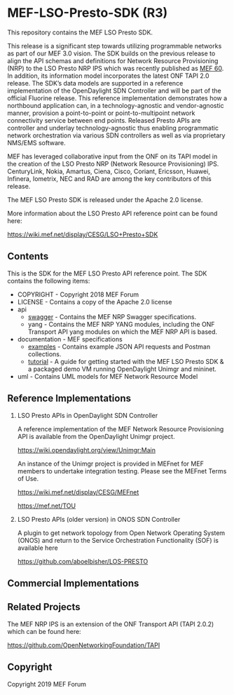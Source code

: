 # MEF-LSO-Presto-SDK (R3)

This repository contains the MEF LSO Presto SDK. 

This release is a significant step towards utilizing programmable
networks as part of our MEF 3.0 vision. The SDK builds on the previous
release to align the API schemas and definitions for Network Resource
Provisioning (NRP) to the LSO Presto NRP IPS which was recently
published as [MEF 60](https://www.mef.net/Assets/Technical_Specifications/PDF/MEF_60.pdf).
In addition, its information model incorporates the latest ONF TAPI 2.0
release. The SDK’s data models are supported in a reference
implementation of the OpenDaylight SDN Controller and will be part of
the official Fluorine release. This reference implementation
demonstrates how a northbound application can, in a technology-agnostic
and vendor-agnostic manner, provision a point-to-point or
point-to-multipoint network connectivity service between end points.
Released Presto APIs are controller and underlay technology-agnostic
thus enabling programmatic network orchestration via various SDN
controllers as well as via proprietary NMS/EMS software.

MEF has leveraged collaborative input from the ONF on its TAPI model in
the creation of the LSO Presto NRP (Network Resource Provisioning) IPS.
CenturyLink, Nokia, Amartus, Ciena, Cisco, Coriant, Ericsson, Huawei,
Infinera, Iometrix, NEC and RAD are among the key contributors of this
release.

The MEF LSO Presto SDK is released under the Apache 2.0 license.

More information about the LSO Presto API reference point can be found here:

https://wiki.mef.net/display/CESG/LSO+Presto+SDK

## Contents

This is the SDK for the MEF LSO Presto API reference point. 
The SDK contains the following items:

* COPYRIGHT - Copyright 2018 MEF Forum
* LICENSE - Contains a copy of the Apache 2.0 license
* api 
  * [swagger](published/swagger/README.md) - Contains the MEF NRP Swagger specifications.
  * yang - Contains the MEF NRP YANG modules, including the ONF Transport API yang modules on
    which the MEF NRP API is based.
* documentation - MEF specifications
  * [examples](documentation/examples/README.md) - Contains example JSON API requests and Postman collections.
  * [tutorial](documentation/tutorial/README.md) - A guide for getting started with the MEF LSO Presto SDK & a packaged demo VM running OpenDaylight Unimgr and mininet.
* uml - Contains UML models for MEF Network Resource Model

## Reference Implementations

1) LSO Presto APIs in OpenDaylight SDN Controller

   A reference implementation of the MEF Network Resource Provisioning API is available from the OpenDaylight Unimgr project.

   https://wiki.opendaylight.org/view/Unimgr:Main

   An instance of the Unimgr project is provided in MEFnet for MEF members to undertake integration testing. Please see the MEFnet Terms of Use.

   https://wiki.mef.net/display/CESG/MEFnet

   https://mef.net/TOU

2) LSO Presto APIs (older version) in ONOS SDN Controller

   A plugin to get network topology from Open Network Operating System (ONOS) and return to the Service Orchestration Functionality (SOF) is available here

   https://github.com/aboelbisher/LOS-PRESTO


## Commercial Implementations


## Related Projects

The MEF NRP IPS is an extension of the ONF Transport API (TAPI 2.0.2) which can be found here:

https://github.com/OpenNetworkingFoundation/TAPI

## Copyright

Copyright 2019 MEF Forum
